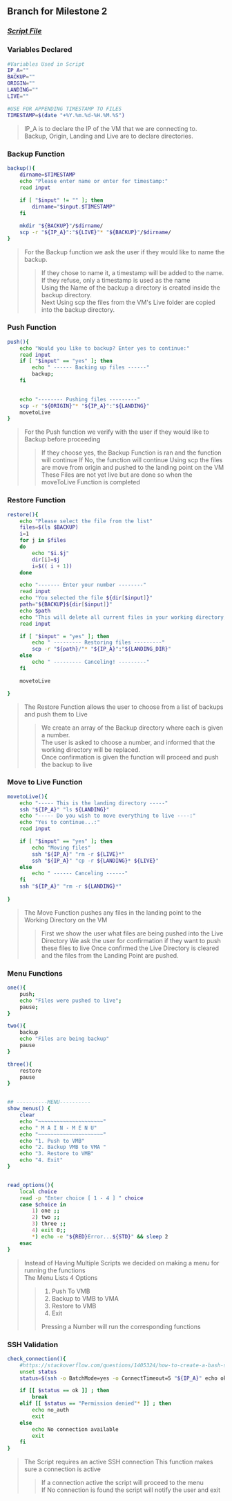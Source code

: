## Branch for Milestone 2
### [**_Script File_**](https://github.com/dd482IT/IT490/blob/MS2--Deployment/Promotion-SYS/Scripts/m2ft_v1.sh)


### Variables Declared
```bash
#Variables Used in Script
IP_A=""
BACKUP=""
ORIGIN=""
LANDING=""
LIVE=""

#USE FOR APPENDING TIMESTAMP TO FILES
TIMESTAMP=$(date "+%Y.%m.%d-%H.%M.%S")
```
> IP_A is to declare the IP of the VM that we are connecting to.  
> Backup, Origin, Landing and Live are to declare directories.


### Backup Function

```bash
backup(){
	dirname=$TIMESTAMP
	echo "Please enter name or enter for timestamp:"
	read input 
	
	if [ "$input" != "" ]; then
		dirname="$input.$TIMESTAMP"
	fi

	mkdir "${BACKUP}"/$dirname/
	scp -r "${IP_A}":"${LIVE}"* "${BACKUP}"/$dirname/
}
```
> For the Backup function we ask the user if they would like to name the backup.  
>> If they chose to name it, a timestamp will be added to the name.  
>> If they refuse, only a timestamp is used as the name  
>> Using the Name of the backup a directory is created inside the backup directory.  
> Next Using scp the files from the VM's Live folder are copied into the backup directory.


### Push Function
```bash
push(){
	echo "Would you like to backup? Enter yes to continue:" 
	read input 
	if [ "$input" == "yes" ]; then 
		echo " ------ Backing up files ------"
		backup;
	fi

	
	echo "-------- Pushing files ---------"
	scp -r "${ORIGIN}"* "${IP_A}":"${LANDING}"
	movetoLive
}
```
> For the Push function we verify with the user if they would like to Backup before proceeding  
>> If they choose yes, the Backup Function is ran and the function will continue
>> If No, the function will continue
>> Using scp the files are move from origin and pushed to the landing point on the VM
>> These Files are not yet live but are done so when the moveToLive Function is completed 


### Restore Function
```bash
restore(){
	echo "Please select the file from the list"
	files=$(ls $BACKUP)
	i=1
	for j in $files
	do
		echo "$i.$j"
		dir[i]=$j
		i=$(( i + 1))
	done 

	echo "------- Enter your number --------" 
	read input 
	echo "You selected the file ${dir[$input]}"
	path="${BACKUP}${dir[$input]}"
	echo $path
	echo "This will delete all current files in your working directory, please enter yes to continue";
	read input 

	if [ "$input" = "yes" ]; then 
		echo " --------- Restoring files ---------"
		scp -r "${path}/"* "${IP_A}":"${LANDING_DIR}"
	else 
		echo " --------- Canceling! ---------"
	fi

	movetoLive

}
```
> The Restore Function allows the user to choose from a list of backups and push them to Live
>> We create an array of the Backup directory where each is given a number.  
>> The user is asked to choose a number, and informed that the working directory will be replaced.  
>> Once confirmation is given the function will proceed and push the backup to live


### Move to Live Function
```bash
movetoLive(){
	echo "----- This is the landing directory -----"
	ssh "${IP_A}" "ls ${LANDING}"
	echo "----- Do you wish to move everything to live ----:" 
	echo "Yes to continue...:"
	read input 

	if [ "$input" == "yes" ]; then 
		echo "Moving files"
		ssh "${IP_A}" "rm -r ${LIVE}*"
		ssh "${IP_A}" "cp -r ${LANDING}* ${LIVE}"
	else
		echo " ------ Canceling ------" 
	fi
	ssh "${IP_A}" "rm -r ${LANDING}*"
	
}

```
> The Move Function pushes any files in the landing point to the Working Directory on the VM
>> First we show the user what files are being pushed into the Live Directory
>> We ask the user for confirmation if they want to push these files to live
>> Once confirmed the Live Directory is cleared and the files from the Landing Point are pushed.


### Menu Functions
```bash
one(){
	push;
	echo "Files were pushed to live";
	pause;
}

two(){
	backup
	echo "Files are being backup"
	pause
}

three(){
	restore
	pause
}


## ----------MENU---------- 
show_menus() {
	clear
	echo "~~~~~~~~~~~~~~~~~~~~~"	
	echo " M A I N - M E N U"
	echo "~~~~~~~~~~~~~~~~~~~~~"
	echo "1. Push to VMB"
	echo "2. Backup VMB to VMA "
	echo "3. Restore to VMB"
	echo "4. Exit"
}


read_options(){
	local choice
	read -p "Enter choice [ 1 - 4 ] " choice
	case $choice in
		1) one ;;
		2) two ;;
		3) three ;;
		4) exit 0;;
		*) echo -e "${RED}Error...${STD}" && sleep 2
	esac
}
```
> Instead of Having Multiple Scripts we decided on making a menu for running the functions  
> The Menu Lists 4 Options
>> 1. Push To VMB
>> 2. Backup to VMB to VMA
>> 3. Restore to VMB
>> 4. Exit
>>   
>> Pressing a Number will run the corresponding functions 


### SSH Validation
```bash
check_connection(){
	#https://stackoverflow.com/questions/1405324/how-to-create-a-bash-script-to-check-the-ssh-connection	
	unset status
	status=$(ssh -o BatchMode=yes -o ConnectTimeout=5 "${IP_A}" echo ok 2>&1)

	if [[ $status == ok ]] ; then
  		break
	elif [[ $status == "Permission denied"* ]] ; then
  		echo no_auth
		exit
	else
  		echo No connection available 
		exit
	fi	
}
```
> The Script requires an active SSH connection
> This function makes sure a connection is active 
>> If a connection active the script will proceed to the menu  
>> If No connection is found the script will notify the user and exit
